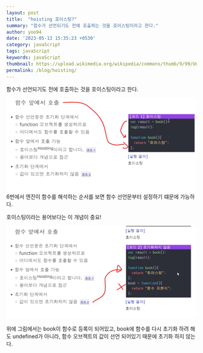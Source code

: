 ```yaml
---
layout: post
title:  "hoisting 호이스팅?"
summary: "함수가 선언되기도 전에 호출하는 것을 호이스팅이라고 한다."
author: yoo94
date: '2023-05-13 15:35:23 +0530'
category: javaScript
tags: javaScript
keywords: javaScript
thumbnail: https://upload.wikimedia.org/wikipedia/commons/thumb/9/99/Unofficial_JavaScript_logo_2.svg/1200px-Unofficial_JavaScript_logo_2.svg.png
permalink: /blog/hoisting/
---
```

함수가 선언되기도 전에 호출하는 것을 호이스팅이라고 한다.

<img src="/assets/postImg/Pasted image 20240410152811.png" alt="Pasted image 20240410152811.png" style="max-width:100%;">
6번에서 엔진이 함수를 해석하는 순서를 보면 함수 선언문부터 설정하기 떄문에 가능하다.

호이스팅이라는 용어보다는 이 개념이 중요!


<img src="/assets/postImg/Pasted image 20240410153243.png" alt="Pasted image 20240410153243.png" style="max-width:100%;">

위에 그림에서는 book이 함수로 등록이 되어있고, book에 함수를 다시 초기화 하려 해도 undefined가 아니라, 함수 오브젝트의 값이 선언 되어있기 때문에 초기화 하지 않는다.